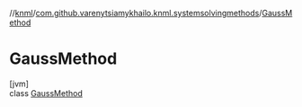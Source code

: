//[knml](../../../index.md)/[com.github.varenytsiamykhailo.knml.systemsolvingmethods](../index.md)/[GaussMethod](index.md)

# GaussMethod

[jvm]\
class [GaussMethod](index.md)
